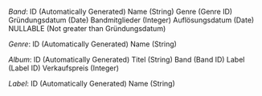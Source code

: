 *Band*:
ID (Automatically Generated)
Name (String)
Genre (Genre ID)
Gründungsdatum (Date)
Bandmitglieder (Integer)
Auflösungsdatum (Date) NULLABLE (Not greater than Gründungsdatum)

*Genre*:
ID (Automatically Generated)
Name (String)

*Album*:
ID (Automatically Generated)
Titel (String)
Band (Band ID)
Label (Label ID)
Verkaufspreis (Integer)

*Label*:
ID (Automatically Generated)
Name (String)